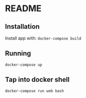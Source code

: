 # README

## Installation
Install app with:
`
docker-compose build
`

## Running
`
docker-compose up
`

## Tap into docker shell
`
docker-compose run web bash
`